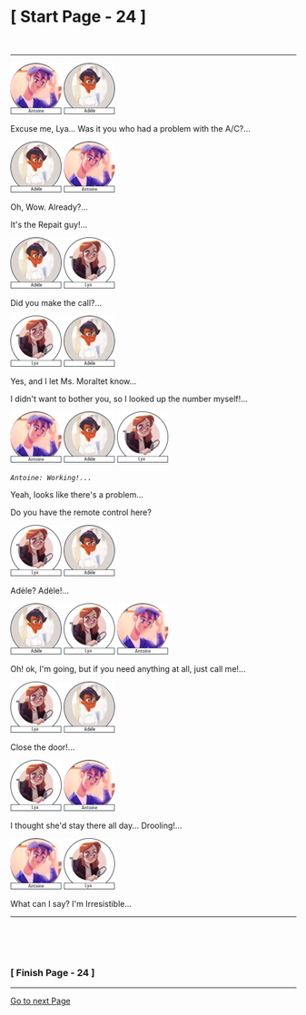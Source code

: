#						     [ Start Page - 24 ]
<br>

---

![Antoine](images/Antoine-avatar-90x90.png)  ![Adèle](images/adele-1.png)

Excuse me, Lya... Was it you who had a problem with the A/C?...

![Adèle](images/adele-1.png)  ![Antoine](images/Antoine-avatar-90x90.png) 

Oh, Wow. Already?...

It's the Repait guy!...

![Adèle](images/adele-1.png)  ![Lya](images/Lya-01.png)

Did you make the call?...

![Lya](images/Lya-01.png)   ![Adèle](images/adele-1.png)

Yes, and I let Ms. Moraltet know...

I didn't want to bother you, so I looked up the number myself!...

![Antoine](images/Antoine-avatar-90x90.png) ![Adèle](images/adele-1.png)  ![Lya](images/Lya-01.png)
   
 *`Antoine: Working!...`*
 
 Yeah, looks like there's a problem...
 
 Do you have the remote control here?
 
![Lya](images/Lya-01.png)   ![Adèle](images/adele-1.png) 
 
Adèle? Adèle!...

![Adèle](images/adele-1.png)  ![Lya](images/Lya-01.png)  ![Antoine](images/Antoine-avatar-90x90.png) 

Oh! ok, I'm going, but if you need anything at all, just call me!...

![Lya](images/Lya-01.png)   ![Adèle](images/adele-1.png) 

Close the door!...

![Lya](images/Lya-01.png)  ![Antoine](images/Antoine-avatar-90x90.png) 
 
I thought she'd stay there all day... Drooling!...
 
![Antoine](images/Antoine-avatar-90x90.png)  ![Lya](images/Lya-01.png)

What can I say? I'm Irresistible...






   
  
--- 
<br>
<br>
<br>

###			             [ Finish Page - 24 ]

---

[Go to next Page](https://github.com/batistasilva/Lya-Comic-book/blob/main/Page-25.md)
